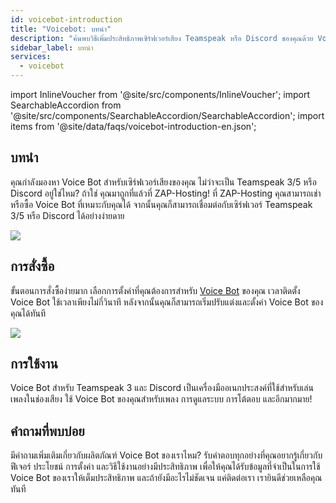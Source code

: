 ```yaml
---
id: voicebot-introduction
title: "Voicebot: บทนำ"
description: "ค้นพบวิธีเพิ่มประสิทธิภาพเซิร์ฟเวอร์เสียง Teamspeak หรือ Discord ของคุณด้วย Voice Bot อเนกประสงค์สำหรับเพลงและการดูแลระบบ → เรียนรู้เพิ่มเติมตอนนี้"
sidebar_label: บทนำ
services:
  - voicebot
---
```


import InlineVoucher from '@site/src/components/InlineVoucher';
import SearchableAccordion from '@site/src/components/SearchableAccordion/SearchableAccordion';
import items from '@site/data/faqs/voicebot-introduction-en.json';

## บทนำ

คุณกำลังมองหา Voice Bot สำหรับเซิร์ฟเวอร์เสียงของคุณ ไม่ว่าจะเป็น Teamspeak 3/5 หรือ Discord อยู่ใช่ไหม? ถ้าใช่ คุณมาถูกที่แล้วที่ ZAP-Hosting! ที่ ZAP-Hosting คุณสามารถเช่าหรือซื้อ Voice Bot ที่เหมาะกับคุณได้ จากนั้นคุณก็สามารถเชื่อมต่อกับเซิร์ฟเวอร์ Teamspeak 3/5 หรือ Discord ได้อย่างง่ายดาย

![](https://screensaver01.zap-hosting.com/index.php/s/7gJ9DLXMzCsYdok/preview)

<InlineVoucher />

## การสั่งซื้อ
ขั้นตอนการสั่งซื้อง่ายมาก เลือกการตั้งค่าที่คุณต้องการสำหรับ [Voice Bot](https://zap-hosting.com/en/shop/product/voicebot/) ของคุณ เวลาติดตั้ง Voice Bot ใช้เวลาเพียงไม่กี่วินาที หลังจากนั้นคุณก็สามารถเริ่มปรับแต่งและตั้งค่า Voice Bot ของคุณได้ทันที

![](https://screensaver01.zap-hosting.com/index.php/s/6siF2pLmaZe2DsC/preview)

## การใช้งาน
Voice Bot สำหรับ Teamspeak 3 และ Discord เป็นเครื่องมืออเนกประสงค์ที่ใช้สำหรับเล่นเพลงในช่องเสียง ใช้ Voice Bot ของคุณสำหรับเพลง การดูแลระบบ การโต้ตอบ และอีกมากมาย!

## คำถามที่พบบ่อย
มีคำถามเพิ่มเติมเกี่ยวกับผลิตภัณฑ์ Voice Bot ของเราไหม? รับคำตอบทุกอย่างที่คุณอยากรู้เกี่ยวกับฟีเจอร์ ประโยชน์ การตั้งค่า และวิธีใช้งานอย่างมีประสิทธิภาพ เพื่อให้คุณได้รับข้อมูลที่จำเป็นในการใช้ Voice Bot ของเราให้เต็มประสิทธิภาพ และถ้ายังมีอะไรไม่ชัดเจน แค่ติดต่อเรา เรายินดีช่วยเหลือคุณทันที
<SearchableAccordion items={items} />

<InlineVoucher />